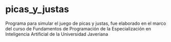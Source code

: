 # picas_y_justas
Programa para simular el juego de picas y justas, fue elaborado en el marco del curso de Fundamentos de Programación de la Especialización en Inteligencia Artificial de la Universidad Javeriana
